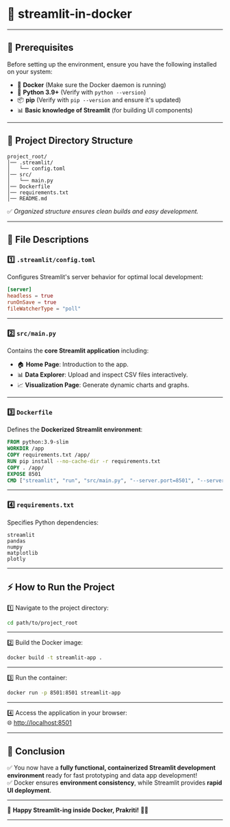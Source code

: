 

# 🐳 streamlit-in-docker

---

## 🚀 Prerequisites
Before setting up the environment, ensure you have the following installed on your system:

- 🐳 **Docker** (Make sure the Docker daemon is running)
- 🐍 **Python 3.9+** (Verify with `python --version`)
- 📦 **pip** (Verify with `pip --version` and ensure it's updated)
- 📊 **Basic knowledge of Streamlit** (for building UI components)

---

## 📂 Project Directory Structure

```
project_root/
│── .streamlit/
│   └── config.toml
│── src/
│   └── main.py
│── Dockerfile
│── requirements.txt
│── README.md
```

✅ *Organized structure ensures clean builds and easy development.*

---

## 📜 File Descriptions

### 1️⃣ `.streamlit/config.toml`
Configures Streamlit's server behavior for optimal local development:

```toml
[server]
headless = true
runOnSave = true
fileWatcherType = "poll"
```

---

### 2️⃣ `src/main.py`
Contains the **core Streamlit application** including:

- 🏠 **Home Page**: Introduction to the app.
- 📊 **Data Explorer**: Upload and inspect CSV files interactively.
- 📈 **Visualization Page**: Generate dynamic charts and graphs.

---

### 3️⃣ `Dockerfile`
Defines the **Dockerized Streamlit environment**:

```dockerfile
FROM python:3.9-slim
WORKDIR /app
COPY requirements.txt /app/
RUN pip install --no-cache-dir -r requirements.txt
COPY . /app/
EXPOSE 8501
CMD ["streamlit", "run", "src/main.py", "--server.port=8501", "--server.address=0.0.0.0"]
```

---

### 4️⃣ `requirements.txt`
Specifies Python dependencies:

```
streamlit
pandas
numpy
matplotlib
plotly
```

---

## ⚡ How to Run the Project

1️⃣ Navigate to the project directory:

```bash
cd path/to/project_root
```

---

2️⃣ Build the Docker image:

```bash
docker build -t streamlit-app .
```

---

3️⃣ Run the container:

```bash
docker run -p 8501:8501 streamlit-app
```

---

4️⃣ Access the application in your browser:  
🌐 [http://localhost:8501](http://localhost:8501)

---

## 🎯 Conclusion
✅ You now have a **fully functional, containerized Streamlit development environment** ready for fast prototyping and data app development!  
✅ Docker ensures **environment consistency**, while Streamlit provides **rapid UI deployment**.

---

🎨 **Happy Streamlit-ing inside Docker, Prakriti!** 🚀🐳

---

